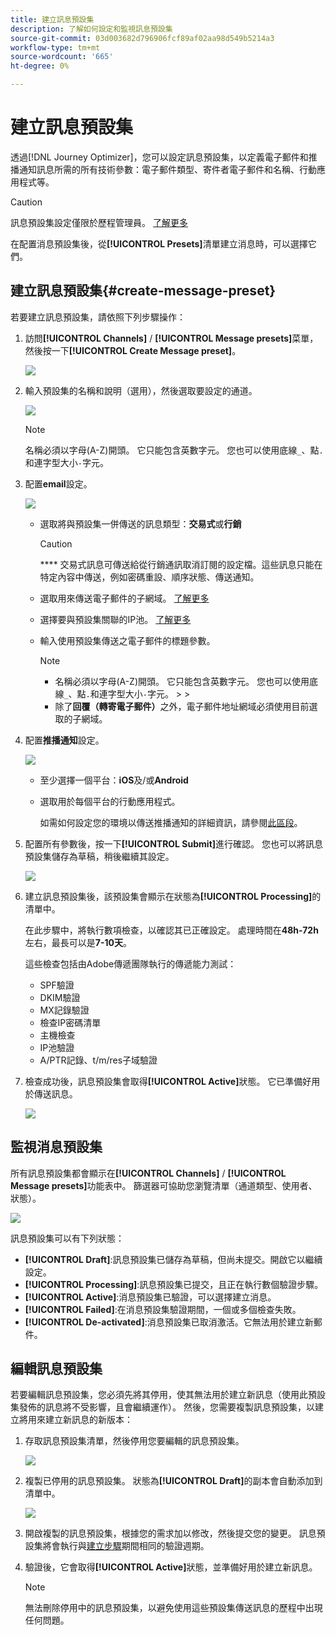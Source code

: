```yaml
---
title: 建立訊息預設集
description: 了解如何設定和監視訊息預設集
source-git-commit: 03d003682d796906fcf89af02aa98d549b5214a3
workflow-type: tm+mt
source-wordcount: '665'
ht-degree: 0%

---
```



# 建立訊息預設集

透過[!DNL Journey Optimizer]，您可以設定訊息預設集，以定義電子郵件和推播通知訊息所需的所有技術參數：電子郵件類型、寄件者電子郵件和名稱、行動應用程式等。

>[!CAUTION]
>
> 訊息預設集設定僅限於歷程管理員。 [了解更多](../administration/ootb-product-profiles.md#journey-administrator)



在配置消息預設集後，從&#x200B;**[!UICONTROL Presets]**&#x200B;清單建立消息時，可以選擇它們。

## 建立訊息預設集{#create-message-preset}

若要建立訊息預設集，請依照下列步驟操作：

1. 訪問&#x200B;**[!UICONTROL Channels]** / **[!UICONTROL Message presets]**&#x200B;菜單，然後按一下&#x200B;**[!UICONTROL Create Message preset]**。

   ![](../assets/preset-create.png)


1. 輸入預設集的名稱和說明（選用），然後選取要設定的通道。

   ![](../assets/preset-general.png)


   >[!NOTE]
   >
   > 名稱必須以字母(A-Z)開頭。 它只能包含英數字元。 您也可以使用底線`_`、點`.`和連字型大小`-`字元。

1. 配置&#x200B;**email**&#x200B;設定。

   ![](../assets/preset-email.png)

   * 選取將與預設集一併傳送的訊息類型：**交易式**&#x200B;或&#x200B;**行銷**

      >[!CAUTION]
      >
      > **** 交易式訊息可傳送給從行銷通訊取消訂閱的設定檔。這些訊息只能在特定內容中傳送，例如密碼重設、順序狀態、傳送通知。

   * 選取用來傳送電子郵件的子網域。 [了解更多](about-subdomain-delegation.md)
   * 選擇要與預設集關聯的IP池。 [了解更多](ip-pools.md)
   * 輸入使用預設集傳送之電子郵件的標題參數。

      >[!NOTE]
      >
      > * 名稱必須以字母(A-Z)開頭。 它只能包含英數字元。 您也可以使用底線`_`、點`.`和連字型大小`-`字元。
         > 
         > 
      * 除了&#x200B;**回覆（轉寄電子郵件）**&#x200B;之外，電子郵件地址網域必須使用目前選取的子網域。



1. 配置&#x200B;**推播通知**&#x200B;設定。

   ![](../assets/preset-push.png)

   * 至少選擇一個平台：**iOS**&#x200B;及/或&#x200B;**Android**

   * 選取用於每個平台的行動應用程式。

      如需如何設定您的環境以傳送推播通知的詳細資訊，請參閱[此區段](../push-gs.md)。

1. 配置所有參數後，按一下&#x200B;**[!UICONTROL Submit]**&#x200B;進行確認。 您也可以將訊息預設集儲存為草稿，稍後繼續其設定。

   ![](../assets/preset-submit.png)

1. 建立訊息預設集後，該預設集會顯示在狀態為&#x200B;**[!UICONTROL Processing]**&#x200B;的清單中。

   在此步驟中，將執行數項檢查，以確認其已正確設定。 處理時間在&#x200B;**48h-72h**&#x200B;左右，最長可以是&#x200B;**7-10天**。

   這些檢查包括由Adobe傳遞團隊執行的傳遞能力測試：


   * SPF驗證
   * DKIM驗證
   * MX記錄驗證
   * 檢查IP密碼清單
   * 主機檢查
   * IP池驗證
   * A/PTR記錄、t/m/res子域驗證


1. 檢查成功後，訊息預設集會取得&#x200B;**[!UICONTROL Active]**&#x200B;狀態。 它已準備好用於傳送訊息。

   <!-- later on, users will be notified in Pulse -->

   ![](../assets/preset-active.png)

## 監視消息預設集

所有訊息預設集都會顯示在&#x200B;**[!UICONTROL Channels]** / **[!UICONTROL Message presets]**&#x200B;功能表中。 篩選器可協助您瀏覽清單（通道類型、使用者、狀態）。

![](../assets/preset-filters.png)

訊息預設集可以有下列狀態：

* **[!UICONTROL Draft]**:訊息預設集已儲存為草稿，但尚未提交。開啟它以繼續設定。
* **[!UICONTROL Processing]**:訊息預設集已提交，且正在執行數個驗證步驟。
* **[!UICONTROL Active]**:消息預設集已驗證，可以選擇建立消息。
* **[!UICONTROL Failed]**:在消息預設集驗證期間，一個或多個檢查失敗。
* **[!UICONTROL De-activated]**:消息預設集已取消激活。它無法用於建立新郵件。

## 編輯訊息預設集

若要編輯訊息預設集，您必須先將其停用，使其無法用於建立新訊息（使用此預設集發佈的訊息將不受影響，且會繼續運作）。 然後，您需要複製訊息預設集，以建立將用來建立新訊息的新版本：

1. 存取訊息預設集清單，然後停用您要編輯的訊息預設集。

   ![](../assets/preset-deactivate.png)

1. 複製已停用的訊息預設集。 狀態為&#x200B;**[!UICONTROL Draft]**&#x200B;的副本會自動添加到清單中。

   ![](../assets/preset-duplicated.png)

1. 開啟複製的訊息預設集，根據您的需求加以修改，然後提交您的變更。 訊息預設集將會執行與[建立步驟](#create-message-preset)期間相同的驗證週期。

1. 驗證後，它會取得&#x200B;**[!UICONTROL Active]**&#x200B;狀態，並準備好用於建立新訊息。

   >[!NOTE]
   >
   >無法刪除停用中的訊息預設集，以避免使用這些預設集傳送訊息的歷程中出現任何問題。

